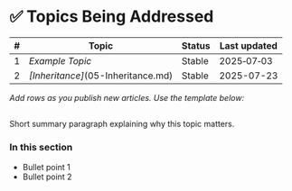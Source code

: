 # ✅ Topics Being Addressed

| # | Topic | Status | Last updated |
|---|-------|--------|--------------|
| 1 | *Example Topic* | Stable | 2025‑07‑03 |
| 2 | *[Inheritance]*(05-Inheritance.md) | Stable | 2025-07-23|
_Add rows as you publish new articles. Use the template below:_

## <Topic Name>

Short summary paragraph explaining why this topic matters.

### In this section
- Bullet point 1
- Bullet point 2

